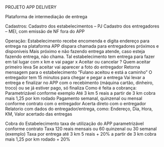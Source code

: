 PROJETO APP DELIVERY


Plataforma de intermediação de entrega

Cadastros:
	Cadastro dos estabelecimentos – PJ 
	Cadastro dos entregadores – MEI, com emissão de NF fora do APP

Operação:
	Estabelecimento recebe encomenda e digita endereço para entrega na plataforma
	APP dispara chamada para entregadores próximos e disponíveis
		Mais próximo e não fazendo entrega atende, caso esteja fazendo entrega, 		não chama.
		Tal estabelecimento tem entrega para fazer em tal lugar com x km e vai 			pagar x 
		Aceitar ou cancelar ?
			Quem aceitar primeiro leva
 				Se aceitar vai aparecer a foto do entregador
				Retorna mensagem para o estabelecimento “Fulano aceitou e 				está a caminho”
 				O entregador tem 15 minutos para chegar e pegar a entrega
				Vai levar a entrega e finalizar no APP com o recebimento 					(máquina cartão, dinheiro, troco) ou se já estiver pago, só 					finaliza
Como é feita a cobrança:
	Parametrizável conforme exemplo
		Até 3 km 5 reais a partir de 3 km cobra mais 1,25 por km rodado 
		Pagamento semanal, quinzenal ou mensal conforme contrato com o 			entregador 
		Acerta direto com o entregador
Relatorio com dados do entregador/entrega, como: Endereço, Dia, Hora, KM, Valor acertado das entregas

Cobra do Estabelecimento taxa de utilização do APP parametrizável conforme contrato
	Taxa 120 reais mensais ou 60 quinzenal ou 30 semanal (exemplo)
	Taxa por entrega até 3 km 5 reais + 20%  a partir de 3 km cobra mais 1,25 por km rodado + 20%
